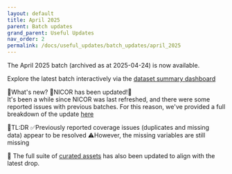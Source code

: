 ```yaml
---
layout: default
title: April 2025
parent: Batch updates
grand_parent: Useful Updates
nav_order: 2
permalink: /docs/useful_updates/batch_updates/april_2025
---
```


The April 2025 batch (archived as at 2025-04-24) is now available.

Explore the latest batch interactively via the <a href="https://bhfdatasciencecentre.org/dashboard/" target="_blank">dataset summary dashboard</a>

🧠What's new?
📣NICOR has been updated!🎉  
It's been a while since NICOR was last refreshed, and there were some reported issues with previous batches. For this reason, we've provided a full breakdown of the update <a href="https://bhfdsc.github.io/documentation/docs/useful_updates/nicor_april_2025" target="_blank">here</a>

📌TL:DR
✅Previously reported coverage issues (duplicates and missing data) appear to be resolved
⚠️However, the missing variables are still missing

🌟 The full suite of <a href="https://bhfdsc.github.io/documentation/curated_assets" target="_blank">curated assets</a> has also been updated to align with the latest drop.
